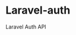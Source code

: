 # Laravel-auth
Laravel Auth API

<!--


<?php

namespace App\Http\Controllers;
use Auth;

use App\User;
use Illuminate\Http\Request;

use Validator;

use GuzzleHttp\Psr7\Response;

class ApiRegisterController extends Controller
{
    /**
     * Display a listing of the resource.
     *
     * @return \Illuminate\Http\Response
     */
    public function index(Request $request)
    {
        $this->validate($request,
        [
            'fname' => 'required|string|max:255',
            'lname' => 'required|string|max:255',
             'password' => 'required|string|min:6|confirmed',
             'email' => 'required|string|email|max:255|unique:users',
             'phone' => 'required|numeric|unique:users',
             'lname' => 'required|string|max:255',
             'address' => 'required',
             'district' => 'required',
             'city' => 'required',
             'taluk' => 'required',
             'pincode' => 'required',
 
        ],
        
        [
            'fname.required'=>"Enter your Name",
            'lname.required'=>"Enter your Name",
            'address.required'=>"Enter your address",
            'district.required'=>"Enter your district",
            'city.required'=>"Enter your city",
            'taluk.required'=>"Enter your taluk",
            'pincode.required'=>'Enter  one Pincode',
            'description.required'=>'chosse  one admin',
            ]); //
             $admin = new User;
            $admin->fname=$request->input('fname');
            $admin->lname=$request->input('lname');
            $admin->email=$request->input('email');
            $admin->password=bcrypt($request->input('password'));
            $admin->phone=$request->input('phone');
            $admin->address=$request->input('address');
            $admin->district=$request->input('district');
            $admin->city=$request->input('city');
            $admin->taluk=$request->input('taluk');
            $admin->pincode=$request->input('pincode');
            $admin->status=1;
            $admin->deleted_on_off=1;
            $admin->role_id=2;
            $admin->admin=0;
            $admin->created_at= new \DateTime();
            $admin->save();
            $success['token'] = $admin->createToken('MyApp')->accessToken;
            $success['name'] = $admin->fname;
       return response()->json(['success'=>$success], 200);
    }

    /**
     * Show the form for creating a new resource.
     *
     * @return \Illuminate\Http\Response
     */
    public function login(Request $request){ 


        $validator = Validator::make($request->all(), [
            'email' => 'required|email',
            'password' => 'required'
        ]);
 
        if ($validator->fails()) {
            return response()->json(['error'=>$validator->errors()], 401);            
        }
 
        if(Auth::attempt(['email' => request('email'), 'password' => request('password')])){
            $user = Auth::user();
            $success['token'] =  $user->createToken('MyApp')->accessToken;
            return response()->json(['success' => $success], 200);
        }
        else{
            return response()->json(['error'=>'Unauthorised'], 401);
        }
    }

    /**
     * Store a newly created resource in storage.
     *
     * @param  \Illuminate\Http\Request  $request
     * @return \Illuminate\Http\Response
     */
    public function store(Request $request)
    {
        //
    }

    /**
     * Display the specified resource.
     *
     * @param  int  $id
     * @return \Illuminate\Http\Response
     */
    public function show($id)
    {
        
        
    $complaint = Complaint::FindorFail($id);


        


    }

    /**
     * Show the form for editing the specified resource.
     *
     * @param  int  $id
     * @return \Illuminate\Http\Response
     */
    public function edit($id)
    {
        //
    }

    /**
     * Update the specified resource in storage.
     *
     * @param  \Illuminate\Http\Request  $request
     * @param  int  $id
     * @return \Illuminate\Http\Response
     */
    public function update(Request $request, $id)
    {
        // 
        // JS Laravel 

    }

    /**
     * Remove the specified resource from storage.
     *
     * @param  int  $id
     * @return \Illuminate\Http\Response
     */
    public function destroy($id)
    {
        //  API. Resources

    }
}

-->
